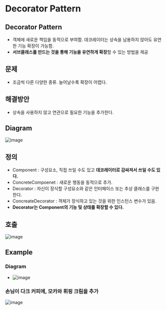 # Decorator Pattern  

## Decorator Pattern  
- 객체에 새로운 책임을 동적으로 부여함. 데코레이터는 상속을 남용하지 않아도 유연한 기능 확장이 가능함.  
- **서브클래스를 만드는 것을 통해 기능을 유연하게 확장**할 수 있는 방법을 제공

## 문제 
- 조금씩 다른 다양한 종류. 늘어날수록 확장이 어렵다.

## 해결방안  
- 상속을 사용하지 않고 연관으로 필요한 기능을 추가한다.  

## Diagram  
![image](https://user-images.githubusercontent.com/32921115/102042394-173c5f80-3e15-11eb-838a-a1e411769b69.png)

## 정의  
- Component : 구성요소, 직접 쓰일 수도 있고 **데코레이터로 감싸져서 쓰일 수도 있다.**  
- ConcreteCompoenet : 새로운 행동을 동적으로 추가.  
- Decorator : 자신이 장식할 구성요소와 같은 인터페이스 또는 추상 클래스를 구현한다.  
- ConcreateDecorator : 객체가 장식하고 있는 것을 위한 인스턴스 변수가 있음.  
- **Decorator는 Component의 기능 및 상태를 확장할 수 있다.**

## 호출  
![image](https://user-images.githubusercontent.com/32921115/102043287-61bedb80-3e17-11eb-828c-f725b269f014.png)

## Example  
### Diagram  
- ![image](https://user-images.githubusercontent.com/32921115/102042443-33400100-3e15-11eb-9a7f-43c7e61d24b1.png)

### 손님이 다크 커피에, 모카와 휘핑 크림을 추가  
![image](https://user-images.githubusercontent.com/32921115/102042487-5074cf80-3e15-11eb-980a-e5736f882558.png)

